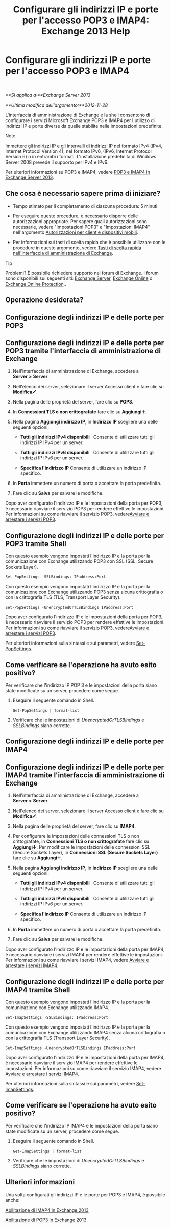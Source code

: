 ﻿---
title: "Configurare gli indirizzi IP e porte per l'accesso POP3 e IMAP4: Exchange 2013 Help"
TOCTitle: Configurare gli indirizzi IP e porte per l'accesso POP3 e IMAP4
ms:assetid: 8292747b-6626-4d7f-ba73-1e17f5d99fa4
ms:mtpsurl: https://technet.microsoft.com/it-it/library/Bb123530(v=EXCHG.150)
ms:contentKeyID: 50555619
ms.date: 05/22/2018
mtps_version: v=EXCHG.150
ms.translationtype: MT
---

# Configurare gli indirizzi IP e porte per l'accesso POP3 e IMAP4

 

_**Si applica a:**Exchange Server 2013_

_**Ultima modifica dell'argomento:**2012-11-28_

L'interfaccia di amministrazione di Exchange e la shell consentono di configurare i servizi Microsoft Exchange POP3 e IMAP4 per l'utilizzo di indirizzi IP e porte diverse da quelle stabilite nelle impostazioni predefinite.


> [!NOTE]
> Immettere gli indirizzi&nbsp;IP e gli intervalli di indirizzi&nbsp;IP nel formato IPv4 (IPv4, Internet Protocol Version&nbsp;4), nel formato IPv6, (IPv6, Internet Protocol Version&nbsp;6) o in entrambi i formati. L'installazione predefinita di Windows Server 2008 prevede il supporto per IPv4 e IPv6.



Per ulteriori informazioni su POP3 e IMAP4, vedere [POP3 e IMAP4 in Exchange Server 2013](pop3-and-imap4-in-exchange-server-2013-exchange-2013-help.md).

## Che cosa è necessario sapere prima di iniziare?

  - Tempo stimato per il completamento di ciascuna procedura: 5 minuti.

  - Per eseguire queste procedure, è necessario disporre delle autorizzazioni appropriate. Per sapere quali autorizzazioni sono necessarie, vedere "Impostazioni POP3" e "Impostazioni IMAP4" nell'argomento [Autorizzazioni per client e dispositivi mobili](clients-and-mobile-devices-permissions-exchange-2013-help.md).

  - Per informazioni sui tasti di scelta rapida che è possibile utilizzare con le procedure in questo argomento, vedere [Tasti di scelta rapida nell'interfaccia di amministrazione di Exchange](keyboard-shortcuts-in-the-exchange-admin-center-exchange-online-protection-help.md).


> [!TIP]
> Problemi? È possibile richiedere supporto nei forum di Exchange. I forum sono disponibili sui seguenti siti: <A href="https://go.microsoft.com/fwlink/p/?linkid=60612">Exchange Server</A>, <A href="https://go.microsoft.com/fwlink/p/?linkid=267542">Exchange Online</A> o <A href="https://go.microsoft.com/fwlink/p/?linkid=285351">Exchange Online Protection</A>..



## Operazione desiderata?

## Configurazione degli indirizzi IP e delle porte per POP3

## Configurazione degli indirizzi IP e delle porte per POP3 tramite l'interfaccia di amministrazione di Exchange

1.  Nell'interfaccia di amministrazione di Exchange, accedere a **Server** **\>** **Server**.

2.  Nell'elenco dei server, selezionare il server Accesso client e fare clic su **Modifica**![Icona Modifica](images/JJ218640.6f53ccb2-1f13-4c02-bea0-30690e6ea71d(EXCHG.150).gif "Icona Modifica").

3.  Nella pagina delle proprietà del server, fare clic su **POP3**.

4.  In **Connessioni TLS o non crittografate** fare clic su **Aggiungi**![Icona Aggiungi](images/JJ218640.c1e75329-d6d7-4073-a27d-498590bbb558(EXCHG.150).gif "Icona Aggiungi").

5.  Nella pagina **Aggiungi indirizzo IP**, in **Indirizzo IP** scegliere una delle seguenti opzioni:
    
      - **Tutti gli indirizzi IPv4 disponibili**   Consente di utilizzare tutti gli indirizzi IP IPv4 per un server.
    
      - **Tutti gli indirizzi IPv6 disponibili**   Consente di utilizzare tutti gli indirizzi IP IPv6 per un server.
    
      - **Specifica l'indirizzo IP** Consente di utilizzare un indirizzo IP specifico.

6.  In **Porta** immettere un numero di porta o accettare la porta predefinita.

7.  Fare clic su **Salva** per salvare le modifiche.

Dopo aver configurato l'indirizzo IP e le impostazioni della porta per POP3, è necessario riavviare il servizio POP3 per rendere effettive le impostazioni. Per informazioni su come riavviare il servizio POP3, vedere[Avviare e arrestare i servizi POP3](start-and-stop-the-pop3-services-exchange-2013-help.md).

## Configurazione degli indirizzi IP e delle porte per POP3 tramite Shell

Con questo esempio vengono impostati l'indirizzo IP e la porta per la comunicazione con Exchange utilizzando POP3 con SSL (SSL, Secure Sockets Layer).

    Set-PopSettings -SSLBindings: IPaddress:Port

Con questo esempio vengono impostati l'indirizzo IP e la porta per la comunicazione con Exchange utilizzando POP3 senza alcuna crittografia o con la crittografia TLS (TLS, Transport Layer Security).

    Set-PopSettings -UnencryptedOrTLSBindings IPaddress:Port

Dopo aver configurato l'indirizzo IP e le impostazioni della porta per POP3, è necessario riavviare il servizio POP3 per rendere effettive le impostazioni. Per informazioni su come riavviare il servizio POP3, vedere[Avviare e arrestare i servizi POP3](start-and-stop-the-pop3-services-exchange-2013-help.md).

Per ulteriori informazioni sulla sintassi e sui parametri, vedere [Set-PopSettings](https://technet.microsoft.com/it-it/library/aa997154\(v=exchg.150\)).

## Come verificare se l'operazione ha avuto esito positivo?

Per verificare che l'indirizzo IP POP 3 e le impostazioni della porta siano state modificate su un server, procedere come segue.

1.  Eseguire il seguente comando in Shell.
    
        Get-PopSettings | format-list

2.  Verificare che le impostazioni di *UnencryptedOrTLSBindings* e *SSLBindings* siano corrette.

## Configurazione degli indirizzi IP e delle porte per IMAP4

## Configurazione degli indirizzi IP e delle porte per IMAP4 tramite l'interfaccia di amministrazione di Exchange

1.  Nell'interfaccia di amministrazione di Exchange, accedere a **Server** **\>** **Server**.

2.  Nell'elenco dei server, selezionare il server Accesso client e fare clic su **Modifica**![Icona Modifica](images/JJ218640.6f53ccb2-1f13-4c02-bea0-30690e6ea71d(EXCHG.150).gif "Icona Modifica").

3.  Nella pagina delle proprietà del server, fare clic su **IMAP4**.

4.  Per configurare le impostazioni delle connessioni TLS o non crittografate, in **Connessioni TLS o non crittografate** fare clic su **Aggiungi**![Icona Aggiungi](images/JJ218640.c1e75329-d6d7-4073-a27d-498590bbb558(EXCHG.150).gif "Icona Aggiungi"). Per modificare le impostazioni delle connessioni SSL (Secure Sockets Layer), in **Connessioni SSL (Secure Sockets Layer)** fare clic su **Aggiungi**![Icona Aggiungi](images/JJ218640.c1e75329-d6d7-4073-a27d-498590bbb558(EXCHG.150).gif "Icona Aggiungi").

5.  Nella pagina **Aggiungi indirizzo IP**, in **Indirizzo IP** scegliere una delle seguenti opzioni:
    
      - **Tutti gli indirizzi IPv4 disponibili**   Consente di utilizzare tutti gli indirizzi IP IPv4 per un server.
    
      - **Tutti gli indirizzi IPv6 disponibili**   Consente di utilizzare tutti gli indirizzi IP IPv6 per un server.
    
      - **Specifica l'indirizzo IP** Consente di utilizzare un indirizzo IP specifico.

6.  In **Porta** immettere un numero di porta o accettare la porta predefinita.

7.  Fare clic su **Salva** per salvare le modifiche.

Dopo aver configurato l'indirizzo IP e le impostazioni della porta per IMAP4, è necessario riavviare i servizi IMAP4 per rendere effettive le impostazioni. Per informazioni su come riavviare i servizi IMAP4, vedere [Avviare e arrestare i servizi IMAP4](start-and-stop-the-imap4-services-exchange-2013-help.md).

## Configurazione degli indirizzi IP e delle porte per IMAP4 tramite Shell

Con questo esempio vengono impostati l'indirizzo IP e la porta per la comunicazione con Exchange utilizzando IMAP4.

    Set-ImapSettings -SSLBindings: IPaddress:Port

Con questo esempio vengono impostati l'indirizzo IP e la porta per la comunicazione con Exchange utilizzando IMAP4 senza alcuna crittografia o con la crittografia TLS (Transport Layer Security).

    Set-ImapSettings -UnencryptedOrTLSBindings IPaddress:Port 

Dopo aver configurato l'indirizzo IP e le impostazioni della porta per IMAP4, è necessario riavviare il servizio IMAP4 per rendere effettive le impostazioni. Per informazioni su come riavviare il servizio IMAP4, vedere [Avviare e arrestare i servizi IMAP4](start-and-stop-the-imap4-services-exchange-2013-help.md).

Per ulteriori informazioni sulla sintassi e sui parametri, vedere [Set-ImapSettings](https://technet.microsoft.com/it-it/library/aa998252\(v=exchg.150\)).

## Come verificare se l'operazione ha avuto esito positivo?

Per verificare che l'indirizzo IP IMAP4 e le impostazioni della porta siano state modificate su un server, procedere come segue.

1.  Eseguire il seguente comando in Shell.
    
        Get-ImapSettings | format-list

2.  Verificare che le impostazioni di *UnencryptedOrTLSBindings* e *SSLBindings* siano corrette.

## Ulteriori informazioni

Una volta configurati gli indirizzi IP e le porte per POP3 e IMAP4, è possibile anche:

[Abilitazione di IMAP4 in Exchange 2013](enable-imap4-in-exchange-2013-exchange-2013-help.md)

[Abilitazione di POP3 in Exchange 2013](enable-pop3-in-exchange-2013-exchange-2013-help.md)


